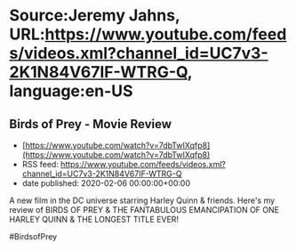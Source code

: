 # Source:Jeremy Jahns, URL:https://www.youtube.com/feeds/videos.xml?channel_id=UC7v3-2K1N84V67IF-WTRG-Q, language:en-US

## Birds of Prey - Movie Review
 - [https://www.youtube.com/watch?v=7dbTwIXqfp8](https://www.youtube.com/watch?v=7dbTwIXqfp8)
 - RSS feed: https://www.youtube.com/feeds/videos.xml?channel_id=UC7v3-2K1N84V67IF-WTRG-Q
 - date published: 2020-02-06 00:00:00+00:00

A new film in the DC universe starring Harley Quinn & friends. Here's my review of BIRDS OF PREY & THE FANTABULOUS EMANCIPATION OF ONE HARLEY QUINN & THE LONGEST TITLE EVER!

#BirdsofPrey

